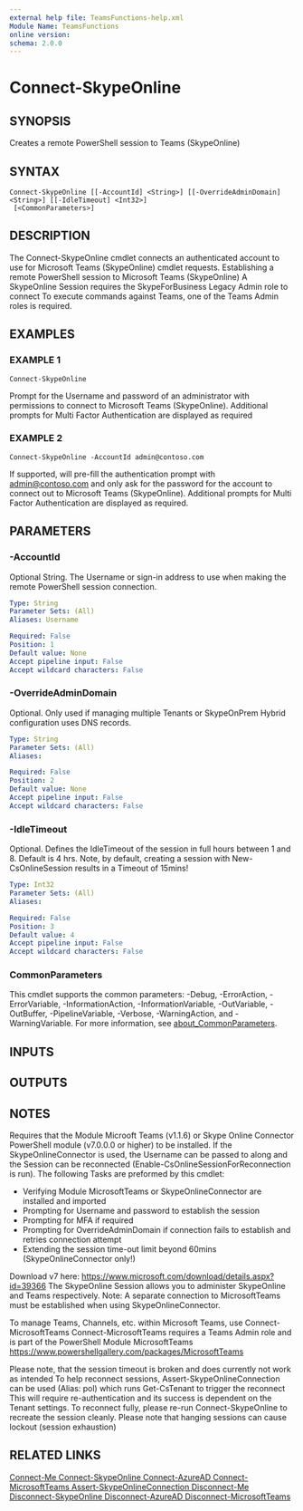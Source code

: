 ```yaml
---
external help file: TeamsFunctions-help.xml
Module Name: TeamsFunctions
online version:
schema: 2.0.0
---
```


# Connect-SkypeOnline

## SYNOPSIS
Creates a remote PowerShell session to Teams (SkypeOnline)

## SYNTAX

```
Connect-SkypeOnline [[-AccountId] <String>] [[-OverrideAdminDomain] <String>] [[-IdleTimeout] <Int32>]
 [<CommonParameters>]
```

## DESCRIPTION
The Connect-SkypeOnline cmdlet connects an authenticated account to use for Microsoft Teams (SkypeOnline) cmdlet requests.
Establishing a remote PowerShell session to Microsoft Teams (SkypeOnline)
A SkypeOnline Session requires the SkypeForBusiness Legacy Admin role to connect
To execute commands against Teams, one of the Teams Admin roles is required.

## EXAMPLES

### EXAMPLE 1
```
Connect-SkypeOnline
```

Prompt for the Username and password of an administrator with permissions to connect to Microsoft Teams (SkypeOnline).
  Additional prompts for Multi Factor Authentication are displayed as required

### EXAMPLE 2
```
Connect-SkypeOnline -AccountId admin@contoso.com
```

If supported, will pre-fill the authentication prompt with admin@contoso.com and only ask for the password for the account
  to connect out to Microsoft Teams (SkypeOnline).
Additional prompts for Multi Factor Authentication are displayed as required.

## PARAMETERS

### -AccountId
Optional String.
The Username or sign-in address to use when making the remote PowerShell session connection.

```yaml
Type: String
Parameter Sets: (All)
Aliases: Username

Required: False
Position: 1
Default value: None
Accept pipeline input: False
Accept wildcard characters: False
```

### -OverrideAdminDomain
Optional.
Only used if managing multiple Tenants or SkypeOnPrem Hybrid configuration uses DNS records.

```yaml
Type: String
Parameter Sets: (All)
Aliases:

Required: False
Position: 2
Default value: None
Accept pipeline input: False
Accept wildcard characters: False
```

### -IdleTimeout
Optional.
Defines the IdleTimeout of the session in full hours between 1 and 8.
Default is 4 hrs.
Note, by default, creating a session with New-CsOnlineSession results in a Timeout of 15mins!

```yaml
Type: Int32
Parameter Sets: (All)
Aliases:

Required: False
Position: 3
Default value: 4
Accept pipeline input: False
Accept wildcard characters: False
```

### CommonParameters
This cmdlet supports the common parameters: -Debug, -ErrorAction, -ErrorVariable, -InformationAction, -InformationVariable, -OutVariable, -OutBuffer, -PipelineVariable, -Verbose, -WarningAction, and -WarningVariable. For more information, see [about_CommonParameters](http://go.microsoft.com/fwlink/?LinkID=113216).

## INPUTS

## OUTPUTS

## NOTES
Requires that the Module Microoft Teams (v1.1.6) or Skype Online Connector PowerShell module (v7.0.0.0 or higher) to be installed.
If the SkypeOnlineConnector is used, the Username can be passed to along and the Session can be reconnected (Enable-CsOnlineSessionForReconnection is run).
The following Tasks are preformed by this cmdlet:
- Verifying Module MicrosoftTeams or SkypeOnlineConnector are installed and imported
- Prompting for Username and password to establish the session
- Prompting for MFA if required
- Prompting for OverrideAdminDomain if connection fails to establish and retries connection attempt
- Extending the session time-out limit beyond 60mins (SkypeOnlineConnector only!)

Download v7 here: https://www.microsoft.com/download/details.aspx?id=39366
The SkypeOnline Session allows you to administer SkypeOnline and Teams respectively.
Note: A separate connection to MicrosoftTeams must be established when using SkypeOnlineConnector.

To manage Teams, Channels, etc.
within Microsoft Teams, use Connect-MicrosoftTeams
Connect-MicrosoftTeams requires a Teams Admin role and is part of the PowerShell Module MicrosoftTeams
https://www.powershellgallery.com/packages/MicrosoftTeams

Please note, that the session timeout is broken and does currently not work as intended
To help reconnect sessions, Assert-SkypeOnlineConnection can be used (Alias: pol) which runs Get-CsTenant to trigger the reconnect
This will require re-authentication and its success is dependent on the Tenant settings.
To reconnect fully, please re-run Connect-SkypeOnline to recreate the session cleanly.
Please note that hanging sessions can cause lockout (session exhaustion)

## RELATED LINKS

[Connect-Me
Connect-SkypeOnline
Connect-AzureAD
Connect-MicrosoftTeams
Assert-SkypeOnlineConnection
Disconnect-Me
Disconnect-SkypeOnline
Disconnect-AzureAD
Disconnect-MicrosoftTeams]()

